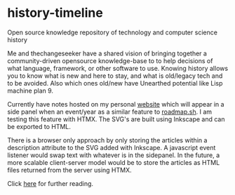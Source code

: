 # history-timeline
Open source knowledge repository of technology and computer science history

Me and thechangeseeker have a shared vision of bringing together a community-driven opensource knowledge-base to to help decisions of what language, framework, or other software to use. Knowing history allows you to know what is new and here to stay, and what is old/legacy tech and to be avoided. Also which ones old/new have Unearthed potential like Lisp machine plan 9.

Currently have notes hosted on my personal [website](https://joebulfer.com/History/Timeline) which will appear in a side panel when an event/year as a similar feature to [roadmap.sh](https://roadmap.sh/frontend). I am testing this feature with HTMX. The SVG's are built using Inkscape and can be exported to HTML.

There is a browser only approach by only storing the articles within a description attribute to the SVG added with Inkscape. A javascript event listener would swap text with whatever is in the sidepanel. In the future, a more scalable client-server model would be to store the articles as HTML files returned from the server using HTMX. 

Click [here](https://joebulfer.com/Javascript+and+Web+Design/SVG+Timeline) for further reading.
